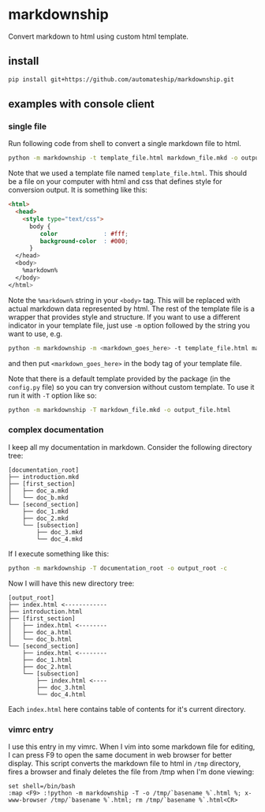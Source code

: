 markdownship
==================================================

Convert markdown to html using custom html template.

install
-------------------------

```bash
pip install git+https://github.com/automateship/markdownship.git
```

examples with console client
-------------------------

### single file

Run following code from shell to convert a single markdown file to html.

```bash
python -m markdownship -t template_file.html markdown_file.mkd -o output_file.html
```

Note that we used a template file named `template_file.html`. This should be a
file on your computer with html and css that defines style for conversion
output. It is something like this:

```html
<html>
  <head>
    <style type="text/css">
      body {
         color             : #fff;
         background-color  : #000;
      }
  </head>
  <body>
    %markdown%
  </body>
</html>
```

Note the `%markdown%` string in your `<body>` tag. This will be replaced with
actual markdown data represented by html. The rest of the template file is a
wrapper that provides style and structure. If you want to use a different
indicator in your template file, just use `-m` option followed by the string
you want to use, e.g.

```bash
python -m markdownship -m <markdown_goes_here> -t template_file.html markdown_file.mkd -o output_file.html
```

and then put `<markdown_goes_here>` in the body tag of your template file.

Note that there is a default template provided by the package (in the
`config.py` file) so you can try conversion without custom template. To use it
run it with `-T` option like so:

```bash
python -m markdownship -T markdown_file.mkd -o output_file.html
```

### complex documentation

I keep all my documentation in markdown. Consider the following directory tree:

    [documentation_root]
    ├── introduction.mkd
    ├── [first_section]
    │   ├── doc_a.mkd
    │   └── doc_b.mkd
    └── [second_section]
        ├── doc_1.mkd
        ├── doc_2.mkd
        └── [subsection]
            ├── doc_3.mkd
            └── doc_4.mkd

If I execute something like this:

```bash
python -m markdownship -T documentation_root -o output_root -c
```

Now I will have this new directory tree:

    [output_root]
    ├── index.html <------------
    ├── introduction.html
    ├── [first_section]
    │   ├── index.html <--------
    │   ├── doc_a.html
    │   └── doc_b.html
    └── [second_section]
        ├── index.html <--------
        ├── doc_1.html
        ├── doc_2.html
        └── [subsection]
            ├── index.html <----
            ├── doc_3.html
            └── doc_4.html

Each `index.html` here contains table of contents for it's current directory.

### vimrc entry

I use this entry in my vimrc. When I vim into some markdown file for editing,
I can press F9 to open the same document in web browser for better display.
This script converts the markdown file to html in `/tmp` directory, fires a
browser and finaly deletes the file from /tmp when I'm done viewing:

```vim
set shell=/bin/bash
:map <F9> :!python -m markdownship -T -o /tmp/`basename %`.html %; x-www-browser /tmp/`basename %`.html; rm /tmp/`basename %`.html<CR> 
```


